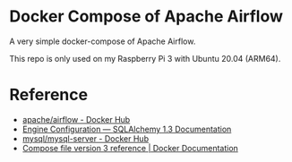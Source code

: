 # Docker Compose of Apache Airflow

A very simple docker-compose of Apache Airflow.

This repo is only used on my Raspberry Pi 3 with Ubuntu 20.04 (ARM64).

# Reference

* [apache/airflow - Docker Hub](https://hub.docker.com/r/apache/airflow)
* [Engine Configuration — SQLAlchemy 1.3 Documentation](https://docs.sqlalchemy.org/en/13/core/engines.html)
* [mysql/mysql-server - Docker Hub](https://hub.docker.com/r/mysql/mysql-server)
* [Compose file version 3 reference | Docker Documentation](https://docs.docker.com/compose/compose-file/)

